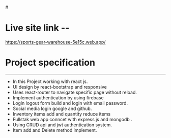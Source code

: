 #<h1>Live site link --</h1>

https://sports-gear-warehouse-5e15c.web.app/

# <h1>Project specification </h1>
-------------------------------------------------------------------------
* In this Project working with react js.
* UI design by react-bootstrap and responsive
* Uses react-router to navigate specific page without reload.
* Implement authentication by using firebase
* Login logout form build and login with email password.
* Social media login google and github.
* Inventory items add and quantity reduce items
* Fullstak web app conncet with express js and mongodb .
* Using CRUD api and jwt authentication system.
* Item add and Delete method implement.


